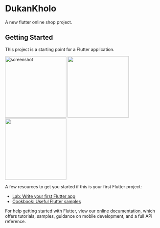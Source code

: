# DukanKholo

A new flutter online shop project.

## Getting Started

This project is a starting point for a Flutter application.

<div>
 	<img 
 		src="(https://user-images.githubusercontent.com/33257022/136958039-c10e3c07-aad8-45f5-bc9d-e88a5b72dcc2.png" 
 		width="200" 
 		alt="screenshot"
 	>
 	<img 
 		src="https://user-images.githubusercontent.com/33257022/136958054-0391ea49-ca04-4f81-bc66-e99a04f53528.png" 
 		width="200" 
 		alt"screen-recording-add"
 	>
 	<img 
 		src="https://user-images.githubusercontent.com/33257022/136958433-4d9eb01f-fb67-45c2-b3f2-b030947bac25.png" 
 		width="200" 
 		alt"screen-recording-main"
 	>
</div>




A few resources to get you started if this is your first Flutter project:

- [Lab: Write your first Flutter app](https://flutter.dev/docs/get-started/codelab)
- [Cookbook: Useful Flutter samples](https://flutter.dev/docs/cookbook)

For help getting started with Flutter, view our
[online documentation](https://flutter.dev/docs), which offers tutorials,
samples, guidance on mobile development, and a full API reference.
